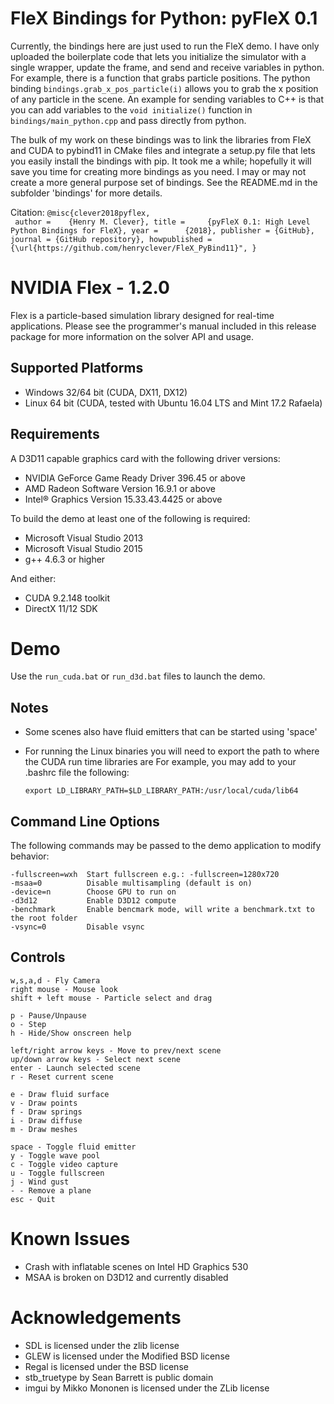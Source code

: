 FleX Bindings for Python: pyFleX 0.1
===================
Currently, the bindings here are just used to run the FleX demo. I have only uploaded the boilerplate code that lets you initialize the simulator with a single wrapper, update the frame, and send and receive variables in python. For example, there is a function that grabs particle positions. The python binding `bindings.grab_x_pos_particle(i)` allows you to grab the x position of any particle in the scene. An example for sending variables to C++ is that you can add variables to the `void initialize()` function in `bindings/main_python.cpp` and pass directly from python.

The bulk of my work on these bindings was to link the libraries from FleX and CUDA to pybind11 in CMake files and integrate a setup.py file that lets you easily install the bindings with pip. It took me a while; hopefully it will save you time for creating more bindings as you need. I may or may not create a more general purpose set of bindings. See the README.md in the subfolder 'bindings' for more details.

Citation: 
`@misc{clever2018pyflex,`<br>`
  author =    {Henry M. Clever},
  title =     {pyFleX 0.1: High Level Python Bindings for FleX},
  year =      {2018},
  publisher = {GitHub},
  journal = {GitHub repository},
  howpublished = {\url{https://github.com/henryclever/FleX_PyBind11}",
 }`

NVIDIA Flex - 1.2.0
===================

Flex is a particle-based simulation library designed for real-time applications.
Please see the programmer's manual included in this release package for more information on
the solver API and usage.

Supported Platforms
-------------------

* Windows 32/64 bit (CUDA, DX11, DX12)
* Linux 64 bit (CUDA, tested with Ubuntu 16.04 LTS and Mint 17.2 Rafaela)

Requirements
------------

A D3D11 capable graphics card with the following driver versions:

* NVIDIA GeForce Game Ready Driver 396.45 or above
* AMD Radeon Software Version 16.9.1 or above
* Intel® Graphics Version 15.33.43.4425 or above

To build the demo at least one of the following is required:

* Microsoft Visual Studio 2013
* Microsoft Visual Studio 2015
* g++ 4.6.3 or higher

And either: 

* CUDA 9.2.148 toolkit
* DirectX 11/12 SDK

Demo 
====

Use the `run_cuda.bat` or `run_d3d.bat` files to launch the demo.

Notes 
-----

* Some scenes also have fluid emitters that can be started using 'space'
* For running the Linux binaries you will need to export the path to where the CUDA run time libraries are
  For example, you may add to your .bashrc file the following:
       
      export LD_LIBRARY_PATH=$LD_LIBRARY_PATH:/usr/local/cuda/lib64


Command Line Options
--------------------

The following commands may be passed to the demo application to modify behavior:

    -fullscreen=wxh  Start fullscreen e.g.: -fullscreen=1280x720
    -msaa=0          Disable multisampling (default is on)
    -device=n        Choose GPU to run on
    -d3d12           Enable D3D12 compute
    -benchmark       Enable bencmark mode, will write a benchmark.txt to the root folder
    -vsync=0         Disable vsync

Controls
--------

    w,s,a,d - Fly Camera
    right mouse - Mouse look
    shift + left mouse - Particle select and drag

    p - Pause/Unpause
    o - Step
    h - Hide/Show onscreen help
    
    left/right arrow keys - Move to prev/next scene
    up/down arrow keys - Select next scene
    enter - Launch selected scene
    r - Reset current scene
    
    e - Draw fluid surface
    v - Draw points
    f - Draw springs
    i - Draw diffuse
    m - Draw meshes
    
    space - Toggle fluid emitter
    y - Toggle wave pool
    c - Toggle video capture
    u - Toggle fullscreen
    j - Wind gust
    - - Remove a plane
    esc - Quit

Known Issues
============

* Crash with inflatable scenes on Intel HD Graphics 530
* MSAA is broken on D3D12 and currently disabled

Acknowledgements
================

* SDL is licensed under the zlib license
* GLEW is licensed under the Modified BSD license
* Regal is licensed under the BSD license
* stb_truetype by Sean Barrett is public domain
* imgui by Mikko Mononen is licensed under the ZLib license

